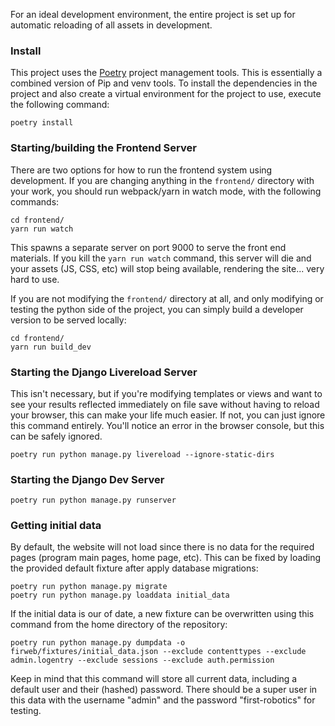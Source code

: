 For an ideal development environment, the entire project is set up for automatic reloading of all assets in development.

### Install

This project uses the [Poetry](https://python-poetry.org/) project management tools. This is essentially a combined 
version of Pip and venv tools. To install the dependencies in the project and also create a virtual environment for the 
project to use, execute the following command:

``` 
poetry install
```

### Starting/building the Frontend Server
There are two options for how to run the frontend system using development. 
If you are changing anything in the `frontend/` directory with your work, you should run webpack/yarn
in watch mode, with the following commands:

```
cd frontend/
yarn run watch
```

This spawns a separate server on port 9000 to serve the front end materials. If you kill the `yarn run watch` command, 
this server will die and your assets (JS, CSS, etc) will stop being available, rendering the site... very hard to use.

If you are not modifying the `frontend/` directory at all, and only modifying or testing the python side of the project,
you can simply build a developer version to be served locally:


```
cd frontend/
yarn run build_dev
```

### Starting the Django Livereload Server

This isn't necessary, but if you're modifying templates or views and want to see your results reflected immediately 
on file save without having to reload your browser, this can make your life much easier. If not, you can just ignore 
this command entirely. You'll notice an error in the browser console, but this can be safely ignored. 

```
poetry run python manage.py livereload --ignore-static-dirs
```

### Starting the Django Dev Server

``` 
poetry run python manage.py runserver
```

### Getting initial data

By default, the website will not load since there is no data for the required pages (program main pages, home page, etc).
This can be fixed by loading the provided default fixture after apply database migrations:

```
poetry run python manage.py migrate
poetry run python manage.py loaddata initial_data
```

If the initial data is our of date, a new fixture can be overwritten using this command from the home directory of 
the repository:

```
poetry run python manage.py dumpdata -o firweb/fixtures/initial_data.json --exclude contenttypes --exclude admin.logentry --exclude sessions --exclude auth.permission
```
Keep in mind that this command will store all current data, including a default user and their (hashed) password. 
There should be a super user in this data with the username "admin" and the password "first-robotics" for testing.
